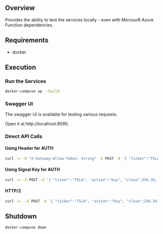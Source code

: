 ## Overview

Provides the ability to test the services locally - even with Microsoft Azure Function dependencies. 

## Requirements

* docker

## Execution

### Run the Services
```bash
docker-compose up --build
```

### Swagger UI 

The swagger UI is available for testing various requests. 

Open it at http://localhost:8095.

### Direct API Calls

#### Using Header for AUTH
```bash
curl -v -H "X-Gateway-Allow-Token: string" -X POST -d '{ "ticker":"TSLA", "action":"buy", "close":256.34, "contracts":1 }' http://localhost:8098/api/gateway
```

#### Using Signal Key for AUTH
```bash
curl -v -X POST -d '{ "ticker":"TSLA", "action":"buy", "close":256.34, "contracts":1, "key":"string" }' http://localhost:8098/api/gateway
```

#### HTTP/2
```bash
curl -v  -X POST -d '{ "ticker":"TSLA", "action":"buy", "close":256.34, "contracts":1, "key":"string", "notes":"N/A" }' --http2 http://localhost:8098/api/gateway
```

## Shutdown

```bash
docker-compose down
```
